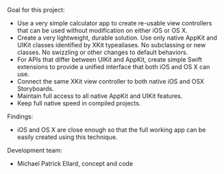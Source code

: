 
Goal for this project:

- Use a very simple calculator app to create re-usable view controllers that can be used without modification on either iOS or OS X.
- Create a very lightweight, durable solution. Use only native AppKit and UIKit classes identified by XKit typealiases.  No subclassing or new classes. No swizzling or other changes to default behaviors.
- For APIs that differ between UIKit and AppKit, create simple Swift extensions to provide a unified interface that both iOS and OS X can use.  
- Connect the same XKit view controller to both native iOS and OSX Storyboards.  
- Maintain full access to all native AppKit and UIKit features.
- Keep full native speed in compiled projects.

Findings:

- iOS and OS X are close enough so that the full working app can be easily created using this technique.  

Development team:

- Michael Patrick Ellard, concept and code